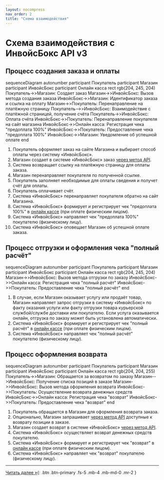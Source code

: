 ```yaml
---
layout: nocompress
nav_order: 2
title: "Схема взаимодействия"
---
```


# Схема взаимодействия с ИнвойсБокс API v3

## Процесс создания заказа и оплаты

<div class="mermaid">
sequenceDiagram
    autonumber
    participant Покупатель
    participant Магазин
    participant ИнвойсБокс 
    participant Онлайн касса
    rect rgb(204, 245, 204)
      Покупатель->>Магазин: Создает заказ
      Магазин->>ИнвойсБокс: Вызов метода создания заказа
      ИнвойсБокс->>Магазин: Идентификатор заказа и ссылка на оплату
      Магазин->>Покупатель: Перенаправление на платёжную страницу
      Покупатель-->>ИнвойсБокс: Взаимодействие с платёжной страницей, получение счёта
      Покупатель->>ИнвойсБокс: Оплата счёта
      ИнвойсБокс->>Покупатель: Перенаправление покупателя на сайт магазина
      ИнвойсБокс->>Онлайн касса: Регистрация чека "предоплата 100%"
      ИнвойсБокс->>Покупатель: Предоставление чека "предоплата 100%"
      ИнвойсБокс->>Магазин: Уведомление об успешной оплате
    end
</div>

1. Покупатель оформляет заказ на сайте Магазина и выбирает способ оплаты через систему &laquo;ИнвойсБокс&raquo;.
1. Магазин создает в системе &laquo;ИнвойсБокс&raquo; заказ [через метод API](/docs/order/create/).
1. Система возвращает ссылку на платёжную страницу для оплаты заказа.
1. Магазин перенаправляет покупателя по полученной ссылке.
1. Покупатель заполняет необходимые для оплаты сведения и получет счёт для оплаты.
1. Покупатель оплачивает счёт.
1. Система &laquo;ИнвойсБокс&raquo; перенаправляет покупателя обратно на сайт Магазина.
1. Система &laquo;ИнвойсБокс&raquo; формирует и регистрирует чек "предоплата 100%" в [онлайн кассе](/docs/fz54/) (при оплате физическим лицом).
1. Система &laquo;ИнвойсБокс&raquo; направляет чек "предоплата 100%" покупателю (физическому лицу).
1. Система &laquo;ИнвойсБокс&raquo; оповещает Магазин об успешной оплате заказа.

## Процесс отгрузки и оформления чека "полный расчёт"

<div class="mermaid">
sequenceDiagram
    autonumber
    participant Покупатель
    participant Магазин
    participant ИнвойсБокс 
    participant Онлайн касса
    rect rgb(204, 245, 204)
      Магазин->>ИнвойсБокс: Вызов метода отгрузки по заказу
      ИнвойсБокс->>Онлайн касса: Регистрация чека "полный расчёт"
      ИнвойсБокс->>Покупатель: Предоставление чека "полный расчёт"
    end
</div>


1. В случае, если Магазин оказывает услугу или продаёт товар, Магазин направляет запрос отгрузки в систему &laquo;ИнвойсБокс&raquo; по факту оказания услуги или факту отгрузки товара курьерской службой/службе доставки или покупателю. Если услуга оказывается онлайн, отгрузка по заказу может быть установлена автоматически.
1. Система &laquo;ИнвойсБокс&raquo; формирует и регистрирует чек "полный расчёт" в [онлайн кассе](/docs/fz54/) (при оплате физическим лицом).
1. Система &laquo;ИнвойсБокс&raquo; направляет чек "полный расчёт" покупателю (физическому лицу).

## Процесс оформления возврата

<div class="mermaid">
sequenceDiagram
    autonumber
    participant Покупатель
    participant Магазин
    participant ИнвойсБокс 
    participant Онлайн касса
    rect rgb(204, 204, 255)
      Покупатель->>Магазин: Обращается за возвратом по заказу
      Магазин-->ИнвойсБокс: Получение списка позиций в заказе
      Магазин->>ИнвойсБокс: Вызов метода оформления возврата
      ИнвойсБокс->>Покупатель: Осуществление возврата денежных средств
      ИнвойсБокс->>Онлайн касса: Регистрация чека "возврат"
      ИнвойсБокс->>Покупатель: Предоставление чека "возврат"
    end
</div>

1. Покупатель обращается в Магазин для оформления возврата заказа.
1. Опционально, Магазин запрашивает [через метод API](/docs/refund/get/) доступные к возврату позиции в заказе.
1. Магазин создает возврат в системе &laquo;ИнвойсБокс&raquo; [через метод API](/docs/refund/create/).
1. Система &laquo;ИнвойсБокс&raquo; осуществляет возврат денежных средств покупателю.
1. Система &laquo;ИнвойсБокс&raquo; формирует и регистрирует чек "возврат" в [онлайн кассе](/docs/fz54/) (при оплате физическим лицом).
1. Система &laquo;ИнвойсБокс&raquo; направляет чек "возврат" покупателю (физическому лицу).

---

[Читать далее &raquo;](/docs/fz54){: .btn .btn-primary .fs-5 .mb-4 .mb-md-0 .mr-2 }
